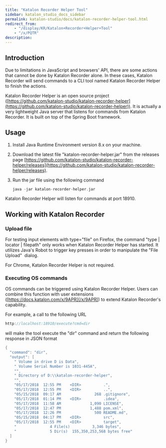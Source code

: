 ```yaml
---
title: "Katalon Recorder Helper Tool" 
sidebar: katalon_studio_docs_sidebar
permalink: katalon-studio/docs/katalon-recorder-helper-tool.html 
redirect_from:
    - "/display/KR/Katalon+Recorder+Helper+Tool"
    - "/x/PQTR"
description: 
---
```

Introduction
------------

Due to limitations in JavaScript and browsers' API, there are some actions that cannot be done by Katalon Recorder alone. In these cases, Katalon Recorder will send commands to a CLI tool named Katalon Recorder Helper to finish the actions.

Katalon Recorder Helper is an open source project ([https://github.com/katalon-studio/katalon-recorder-helper](https://github.com/katalon-studio/katalon-recorder-helper)). It is actually a very lightweight Java server that listens for commands from Katalon Recorder. It is built on top of the Spring Boot framework.

Usage
-----

1.  Install Java Runtime Environment version 8.x on your machine.
2.  Download the latest file "katalon-recorder-helper.jar" from the releases page [https://github.com/katalon-studio/katalon-recorder-helper/releases](https://github.com/katalon-studio/katalon-recorder-helper/releases).
3.  Run the jar file using the following command
    
    ```groovy
    java -jar katalon-recorder-helper.jar
    ```
    

Katalon Recorder Helper will listen for commands at port 18910.

Working with Katalon Recorder
-----------------------------

### Upload file

For testing input elements with type="file" on Firefox, the command "type | locator | filepath" only works when Katalon Recorder Helper has started. It utilizes Java's Robot to trigger key presses in order to manipulate the "File Upload"  dialog.

For Chrome, Katalon Recorder Helper is not required.

### Executing OS commands

OS commands can be triggered using Katalon Recorder Helper. Users can combine this function with user extensions ([https://docs.katalon.com/x/9APR](/x/9APR)) to extend Katalon Recorder's capability.

For example, a call to the following URL

```groovy
http://localhost:18910/execute?cmd=dir
```

will make the tool execute the "dir" command and return the following response in JSON format

```groovy
{
  "command": "dir",
  "output": [
    " Volume in drive D is Data",
    " Volume Serial Number is 1031-445A",
    "",
    " Directory of D:\\katalon-recorder-helper",
    "",
    "05/17/2018  12:55 PM    <DIR>          .",
    "05/17/2018  12:55 PM    <DIR>          ..",
    "05/15/2018  09:17 AM               268 .gitignore",
    "05/17/2018  01:14 PM    <DIR>          .idea",
    "05/17/2018  11:58 AM             1,090 LICENSE",
    "05/17/2018  12:47 PM             1,488 pom.xml",
    "05/17/2018  12:26 PM               500 README.md",
    "05/15/2018  04:17 PM    <DIR>          src",
    "05/17/2018  12:55 PM    <DIR>          target",
    "               4 File(s)          3,346 bytes",
    "               5 Dir(s)  155,350,253,568 bytes free"
  ]
}
```